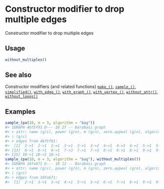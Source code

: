 # Constructor modifier to drop multiple edges

Constructor modifier to drop multiple edges

## Usage

``` r
without_multiples()
```

## See also

Constructor modifiers (and related functions)
[`make_()`](https://r.igraph.org/reference/make_.md),
[`sample_()`](https://r.igraph.org/reference/sample_.md),
[`simplified()`](https://r.igraph.org/reference/simplified.md),
[`with_edge_()`](https://r.igraph.org/reference/with_edge_.md),
[`with_graph_()`](https://r.igraph.org/reference/with_graph_.md),
[`with_vertex_()`](https://r.igraph.org/reference/with_vertex_.md),
[`without_attr()`](https://r.igraph.org/reference/without_attr.md),
[`without_loops()`](https://r.igraph.org/reference/without_loops.md)

## Examples

``` r
sample_(pa(10, m = 3, algorithm = "bag"))
#> IGRAPH 4b75f91 D--- 10 27 -- Barabasi graph
#> + attr: name (g/c), power (g/n), m (g/n), zero.appeal (g/n), algorithm
#> | (g/c)
#> + edges from 4b75f91:
#>  [1]  2->1  2->1  2->1  3->1  3->1  3->2  4->1  4->3  4->1  5->1  5->3  5->1
#> [13]  6->1  6->1  6->1  7->3  7->1  7->3  8->1  8->1  8->1  9->1  9->6  9->3
#> [25] 10->1 10->1 10->1
sample_(pa(10, m = 3, algorithm = "bag"), without_multiples())
#> IGRAPH 10fa671 D--- 10 12 -- Barabasi graph
#> + attr: name (g/c), power (g/n), m (g/n), zero.appeal (g/n), algorithm
#> | (g/c)
#> + edges from 10fa671:
#>  [1]  2->1  3->1  3->2  4->1  5->1  5->2  6->1  7->1  8->1  9->1  9->2 10->1
```
